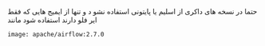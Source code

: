 حتما در نسخه های داکری از اسلیم یا پایتونی استفاده نشو د و تنها از ایمیج هایی که فقط ایر فلو دارند استفاده شود مانند 

    image: apache/airflow:2.7.0

